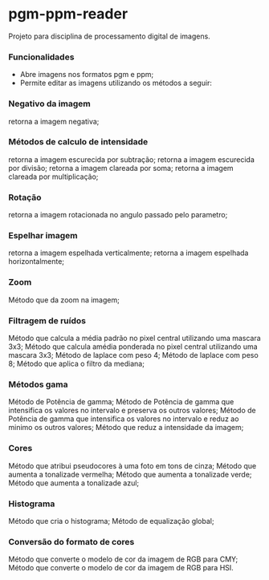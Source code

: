 # pgm-ppm-reader
Projeto para disciplina de processamento digital de imagens.

### Funcionalidades
- Abre imagens nos formatos pgm e ppm;
- Permite editar as imagens utilizando os métodos a seguir:
 
### Negativo da imagem
retorna a imagem negativa;

### Métodos de calculo de intensidade 
retorna a imagem escurecida por subtração;
retorna a imagem escurecida por divisão;
retorna a imagem clareada por soma;
retorna a imagem clareada por multiplicação;

### Rotação
retorna a imagem rotacionada no angulo passado pelo parametro;

### Espelhar imagem
retorna a imagem espelhada verticalmente;
retorna a imagem espelhada horizontalmente;

### Zoom 
Método que da zoom na imagem;

### Filtragem de ruídos
Método que calcula a média padrão no pixel central utilizando uma mascara 3x3;
Método que calcula amédia ponderada no pixel central utilizando uma mascara 3x3;
Método de laplace com peso 4;
Método de laplace com peso 8;
Método que aplica o filtro da mediana;

### Métodos gama
Método de Potência de gamma;
Método de Potência de gamma que intensifica os valores no intervalo e preserva os outros valores;
Método de Potência de gamma que intensifica os valores no intervalo e reduz ao minimo os outros valores;
Método que reduz a intensidade da imagem;

### Cores
Método que atribui pseudocores à uma foto em tons de cinza;
Método que aumenta a tonalizade vermelha;
Método que aumenta a tonalizade verde;
Método que aumenta a tonalizade azul;

### Histograma
Método que cria o histograma;
Método de equalização global;

### Conversão do formato de cores
Método que converte o modelo de cor da imagem de RGB para CMY;
Método que converte o modelo de cor da imagem de RGB para HSI.
